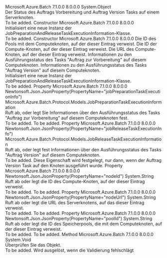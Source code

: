 <Type Name="JobPreparationAndReleaseTaskExecutionInformation" FullName="Microsoft.Azure.Batch.Protocol.Models.JobPreparationAndReleaseTaskExecutionInformation">
  <TypeSignature Language="C#" Value="public class JobPreparationAndReleaseTaskExecutionInformation" />
  <TypeSignature Language="ILAsm" Value=".class public auto ansi beforefieldinit JobPreparationAndReleaseTaskExecutionInformation extends System.Object" />
  <TypeSignature Language="DocId" Value="T:Microsoft.Azure.Batch.Protocol.Models.JobPreparationAndReleaseTaskExecutionInformation" />
  <TypeSignature Language="VB.NET" Value="Public Class JobPreparationAndReleaseTaskExecutionInformation" />
  <TypeSignature Language="F#" Value="type JobPreparationAndReleaseTaskExecutionInformation = class" />
  <AssemblyInfo>
    <AssemblyName>Microsoft.Azure.Batch</AssemblyName>
    <AssemblyVersion>7.1.0.0</AssemblyVersion>
    <AssemblyVersion>8.0.0.0</AssemblyVersion>
  </AssemblyInfo>
  <Base>
    <BaseTypeName>System.Object</BaseTypeName>
  </Base>
  <Interfaces />
  <Docs>
    <summary>
            Der Status des Auftrags Vorbereitung und Auftrag Version Tasks auf einem Serverknoten.
            </summary>
    <remarks>To be added.</remarks>
  </Docs>
  <Members>
    <Member MemberName=".ctor">
      <MemberSignature Language="C#" Value="public JobPreparationAndReleaseTaskExecutionInformation ();" />
      <MemberSignature Language="ILAsm" Value=".method public hidebysig specialname rtspecialname instance void .ctor() cil managed" />
      <MemberSignature Language="DocId" Value="M:Microsoft.Azure.Batch.Protocol.Models.JobPreparationAndReleaseTaskExecutionInformation.#ctor" />
      <MemberSignature Language="VB.NET" Value="Public Sub New ()" />
      <MemberType>Constructor</MemberType>
      <AssemblyInfo>
        <AssemblyName>Microsoft.Azure.Batch</AssemblyName>
        <AssemblyVersion>7.1.0.0</AssemblyVersion>
        <AssemblyVersion>8.0.0.0</AssemblyVersion>
      </AssemblyInfo>
      <Parameters />
      <Docs>
        <summary>
            Initialisiert eine neue Instanz der JobPreparationAndReleaseTaskExecutionInformation-Klasse.
            </summary>
        <remarks>To be added.</remarks>
      </Docs>
    </Member>
    <Member MemberName=".ctor">
      <MemberSignature Language="C#" Value="public JobPreparationAndReleaseTaskExecutionInformation (string poolId = null, string nodeId = null, string nodeUrl = null, Microsoft.Azure.Batch.Protocol.Models.JobPreparationTaskExecutionInformation jobPreparationTaskExecutionInfo = null, Microsoft.Azure.Batch.Protocol.Models.JobReleaseTaskExecutionInformation jobReleaseTaskExecutionInfo = null);" />
      <MemberSignature Language="ILAsm" Value=".method public hidebysig specialname rtspecialname instance void .ctor(string poolId, string nodeId, string nodeUrl, class Microsoft.Azure.Batch.Protocol.Models.JobPreparationTaskExecutionInformation jobPreparationTaskExecutionInfo, class Microsoft.Azure.Batch.Protocol.Models.JobReleaseTaskExecutionInformation jobReleaseTaskExecutionInfo) cil managed" />
      <MemberSignature Language="DocId" Value="M:Microsoft.Azure.Batch.Protocol.Models.JobPreparationAndReleaseTaskExecutionInformation.#ctor(System.String,System.String,System.String,Microsoft.Azure.Batch.Protocol.Models.JobPreparationTaskExecutionInformation,Microsoft.Azure.Batch.Protocol.Models.JobReleaseTaskExecutionInformation)" />
      <MemberSignature Language="VB.NET" Value="Public Sub New (Optional poolId As String = null, Optional nodeId As String = null, Optional nodeUrl As String = null, Optional jobPreparationTaskExecutionInfo As JobPreparationTaskExecutionInformation = null, Optional jobReleaseTaskExecutionInfo As JobReleaseTaskExecutionInformation = null)" />
      <MemberSignature Language="F#" Value="new Microsoft.Azure.Batch.Protocol.Models.JobPreparationAndReleaseTaskExecutionInformation : string * string * string * Microsoft.Azure.Batch.Protocol.Models.JobPreparationTaskExecutionInformation * Microsoft.Azure.Batch.Protocol.Models.JobReleaseTaskExecutionInformation -&gt; Microsoft.Azure.Batch.Protocol.Models.JobPreparationAndReleaseTaskExecutionInformation" Usage="new Microsoft.Azure.Batch.Protocol.Models.JobPreparationAndReleaseTaskExecutionInformation (poolId, nodeId, nodeUrl, jobPreparationTaskExecutionInfo, jobReleaseTaskExecutionInfo)" />
      <MemberType>Constructor</MemberType>
      <AssemblyInfo>
        <AssemblyName>Microsoft.Azure.Batch</AssemblyName>
        <AssemblyVersion>7.1.0.0</AssemblyVersion>
        <AssemblyVersion>8.0.0.0</AssemblyVersion>
      </AssemblyInfo>
      <Parameters>
        <Parameter Name="poolId" Type="System.String" />
        <Parameter Name="nodeId" Type="System.String" />
        <Parameter Name="nodeUrl" Type="System.String" />
        <Parameter Name="jobPreparationTaskExecutionInfo" Type="Microsoft.Azure.Batch.Protocol.Models.JobPreparationTaskExecutionInformation" />
        <Parameter Name="jobReleaseTaskExecutionInfo" Type="Microsoft.Azure.Batch.Protocol.Models.JobReleaseTaskExecutionInformation" />
      </Parameters>
      <Docs>
        <param name="poolId">Die ID des Pools mit dem Computeknoten, auf der dieser Eintrag verweist.</param>
        <param name="nodeId">Die ID der Compute-Knoten, auf der dieser Eintrag verweist.</param>
        <param name="nodeUrl">Die URL des Compute-Knoten, auf der dieser Eintrag verweist.</param>
        <param name="jobPreparationTaskExecutionInfo">Informationen zu den Ausführungsstatus des Tasks "Auftrag zur Vorbereitung" auf diesem Computeknoten.</param>
        <param name="jobReleaseTaskExecutionInfo">Informationen zu den Ausführungsstatus des Tasks "Auftrag Version" auf diesem Computeknoten.</param>
        <summary>
            Initialisiert eine neue Instanz der JobPreparationAndReleaseTaskExecutionInformation-Klasse.
            </summary>
        <remarks>To be added.</remarks>
      </Docs>
    </Member>
    <Member MemberName="JobPreparationTaskExecutionInfo">
      <MemberSignature Language="C#" Value="public Microsoft.Azure.Batch.Protocol.Models.JobPreparationTaskExecutionInformation JobPreparationTaskExecutionInfo { get; set; }" />
      <MemberSignature Language="ILAsm" Value=".property instance class Microsoft.Azure.Batch.Protocol.Models.JobPreparationTaskExecutionInformation JobPreparationTaskExecutionInfo" />
      <MemberSignature Language="DocId" Value="P:Microsoft.Azure.Batch.Protocol.Models.JobPreparationAndReleaseTaskExecutionInformation.JobPreparationTaskExecutionInfo" />
      <MemberSignature Language="VB.NET" Value="Public Property JobPreparationTaskExecutionInfo As JobPreparationTaskExecutionInformation" />
      <MemberSignature Language="F#" Value="member this.JobPreparationTaskExecutionInfo : Microsoft.Azure.Batch.Protocol.Models.JobPreparationTaskExecutionInformation with get, set" Usage="Microsoft.Azure.Batch.Protocol.Models.JobPreparationAndReleaseTaskExecutionInformation.JobPreparationTaskExecutionInfo" />
      <MemberType>Property</MemberType>
      <AssemblyInfo>
        <AssemblyName>Microsoft.Azure.Batch</AssemblyName>
        <AssemblyVersion>7.1.0.0</AssemblyVersion>
        <AssemblyVersion>8.0.0.0</AssemblyVersion>
      </AssemblyInfo>
      <Attributes>
        <Attribute>
          <AttributeName>Newtonsoft.Json.JsonProperty(PropertyName="jobPreparationTaskExecutionInfo")</AttributeName>
        </Attribute>
      </Attributes>
      <ReturnValue>
        <ReturnType>Microsoft.Azure.Batch.Protocol.Models.JobPreparationTaskExecutionInformation</ReturnType>
      </ReturnValue>
      <Docs>
        <summary>
            Ruft ab, oder legt Sie Informationen über den Ausführungsstatus des Tasks "Auftrag zur Vorbereitung" auf diesem Computeknoten fest.
            </summary>
        <value>To be added.</value>
        <remarks>To be added.</remarks>
      </Docs>
    </Member>
    <Member MemberName="JobReleaseTaskExecutionInfo">
      <MemberSignature Language="C#" Value="public Microsoft.Azure.Batch.Protocol.Models.JobReleaseTaskExecutionInformation JobReleaseTaskExecutionInfo { get; set; }" />
      <MemberSignature Language="ILAsm" Value=".property instance class Microsoft.Azure.Batch.Protocol.Models.JobReleaseTaskExecutionInformation JobReleaseTaskExecutionInfo" />
      <MemberSignature Language="DocId" Value="P:Microsoft.Azure.Batch.Protocol.Models.JobPreparationAndReleaseTaskExecutionInformation.JobReleaseTaskExecutionInfo" />
      <MemberSignature Language="VB.NET" Value="Public Property JobReleaseTaskExecutionInfo As JobReleaseTaskExecutionInformation" />
      <MemberSignature Language="F#" Value="member this.JobReleaseTaskExecutionInfo : Microsoft.Azure.Batch.Protocol.Models.JobReleaseTaskExecutionInformation with get, set" Usage="Microsoft.Azure.Batch.Protocol.Models.JobPreparationAndReleaseTaskExecutionInformation.JobReleaseTaskExecutionInfo" />
      <MemberType>Property</MemberType>
      <AssemblyInfo>
        <AssemblyName>Microsoft.Azure.Batch</AssemblyName>
        <AssemblyVersion>7.1.0.0</AssemblyVersion>
        <AssemblyVersion>8.0.0.0</AssemblyVersion>
      </AssemblyInfo>
      <Attributes>
        <Attribute>
          <AttributeName>Newtonsoft.Json.JsonProperty(PropertyName="jobReleaseTaskExecutionInfo")</AttributeName>
        </Attribute>
      </Attributes>
      <ReturnValue>
        <ReturnType>Microsoft.Azure.Batch.Protocol.Models.JobReleaseTaskExecutionInformation</ReturnType>
      </ReturnValue>
      <Docs>
        <summary>
            Ruft ab, oder legt fest Informationen über den Ausführungsstatus des Tasks "Auftrag Version" auf diesem Computeknoten.
            </summary>
        <value>To be added.</value>
        <remarks>
            Diese Eigenschaft wird festgelegt, nur dann, wenn der Auftrag Version Task auf den Knoten ausgeführt wurde.
            </remarks>
      </Docs>
    </Member>
    <Member MemberName="NodeId">
      <MemberSignature Language="C#" Value="public string NodeId { get; set; }" />
      <MemberSignature Language="ILAsm" Value=".property instance string NodeId" />
      <MemberSignature Language="DocId" Value="P:Microsoft.Azure.Batch.Protocol.Models.JobPreparationAndReleaseTaskExecutionInformation.NodeId" />
      <MemberSignature Language="VB.NET" Value="Public Property NodeId As String" />
      <MemberSignature Language="F#" Value="member this.NodeId : string with get, set" Usage="Microsoft.Azure.Batch.Protocol.Models.JobPreparationAndReleaseTaskExecutionInformation.NodeId" />
      <MemberType>Property</MemberType>
      <AssemblyInfo>
        <AssemblyName>Microsoft.Azure.Batch</AssemblyName>
        <AssemblyVersion>7.1.0.0</AssemblyVersion>
        <AssemblyVersion>8.0.0.0</AssemblyVersion>
      </AssemblyInfo>
      <Attributes>
        <Attribute>
          <AttributeName>Newtonsoft.Json.JsonProperty(PropertyName="nodeId")</AttributeName>
        </Attribute>
      </Attributes>
      <ReturnValue>
        <ReturnType>System.String</ReturnType>
      </ReturnValue>
      <Docs>
        <summary>
            Ruft ab oder legt die ID des Compute-Knoten, auf der dieser Eintrag verweist.
            </summary>
        <value>To be added.</value>
        <remarks>To be added.</remarks>
      </Docs>
    </Member>
    <Member MemberName="NodeUrl">
      <MemberSignature Language="C#" Value="public string NodeUrl { get; set; }" />
      <MemberSignature Language="ILAsm" Value=".property instance string NodeUrl" />
      <MemberSignature Language="DocId" Value="P:Microsoft.Azure.Batch.Protocol.Models.JobPreparationAndReleaseTaskExecutionInformation.NodeUrl" />
      <MemberSignature Language="VB.NET" Value="Public Property NodeUrl As String" />
      <MemberSignature Language="F#" Value="member this.NodeUrl : string with get, set" Usage="Microsoft.Azure.Batch.Protocol.Models.JobPreparationAndReleaseTaskExecutionInformation.NodeUrl" />
      <MemberType>Property</MemberType>
      <AssemblyInfo>
        <AssemblyName>Microsoft.Azure.Batch</AssemblyName>
        <AssemblyVersion>7.1.0.0</AssemblyVersion>
        <AssemblyVersion>8.0.0.0</AssemblyVersion>
      </AssemblyInfo>
      <Attributes>
        <Attribute>
          <AttributeName>Newtonsoft.Json.JsonProperty(PropertyName="nodeUrl")</AttributeName>
        </Attribute>
      </Attributes>
      <ReturnValue>
        <ReturnType>System.String</ReturnType>
      </ReturnValue>
      <Docs>
        <summary>
            Ruft ab oder legt die URL des Serverknotens, auf das dieser Eintrag verweist.
            </summary>
        <value>To be added.</value>
        <remarks>To be added.</remarks>
      </Docs>
    </Member>
    <Member MemberName="PoolId">
      <MemberSignature Language="C#" Value="public string PoolId { get; set; }" />
      <MemberSignature Language="ILAsm" Value=".property instance string PoolId" />
      <MemberSignature Language="DocId" Value="P:Microsoft.Azure.Batch.Protocol.Models.JobPreparationAndReleaseTaskExecutionInformation.PoolId" />
      <MemberSignature Language="VB.NET" Value="Public Property PoolId As String" />
      <MemberSignature Language="F#" Value="member this.PoolId : string with get, set" Usage="Microsoft.Azure.Batch.Protocol.Models.JobPreparationAndReleaseTaskExecutionInformation.PoolId" />
      <MemberType>Property</MemberType>
      <AssemblyInfo>
        <AssemblyName>Microsoft.Azure.Batch</AssemblyName>
        <AssemblyVersion>7.1.0.0</AssemblyVersion>
        <AssemblyVersion>8.0.0.0</AssemblyVersion>
      </AssemblyInfo>
      <Attributes>
        <Attribute>
          <AttributeName>Newtonsoft.Json.JsonProperty(PropertyName="poolId")</AttributeName>
        </Attribute>
      </Attributes>
      <ReturnValue>
        <ReturnType>System.String</ReturnType>
      </ReturnValue>
      <Docs>
        <summary>
            Ruft ab oder legt die ID des Speicherpools, die mit dem Computeknoten, auf der dieser Eintrag verweist.
            </summary>
        <value>To be added.</value>
        <remarks>To be added.</remarks>
      </Docs>
    </Member>
    <Member MemberName="Validate">
      <MemberSignature Language="C#" Value="public virtual void Validate ();" />
      <MemberSignature Language="ILAsm" Value=".method public hidebysig newslot virtual instance void Validate() cil managed" />
      <MemberSignature Language="DocId" Value="M:Microsoft.Azure.Batch.Protocol.Models.JobPreparationAndReleaseTaskExecutionInformation.Validate" />
      <MemberSignature Language="VB.NET" Value="Public Overridable Sub Validate ()" />
      <MemberSignature Language="F#" Value="abstract member Validate : unit -&gt; unit&#xA;override this.Validate : unit -&gt; unit" Usage="jobPreparationAndReleaseTaskExecutionInformation.Validate " />
      <MemberType>Method</MemberType>
      <AssemblyInfo>
        <AssemblyName>Microsoft.Azure.Batch</AssemblyName>
        <AssemblyVersion>7.1.0.0</AssemblyVersion>
        <AssemblyVersion>8.0.0.0</AssemblyVersion>
      </AssemblyInfo>
      <ReturnValue>
        <ReturnType>System.Void</ReturnType>
      </ReturnValue>
      <Parameters />
      <Docs>
        <summary>
            Überprüfen Sie das Objekt.
            </summary>
        <remarks>To be added.</remarks>
        <exception cref="T:Microsoft.Rest.ValidationException">
            Wird ausgelöst, wenn die Validierung fehlschlägt
            </exception>
      </Docs>
    </Member>
  </Members>
</Type>